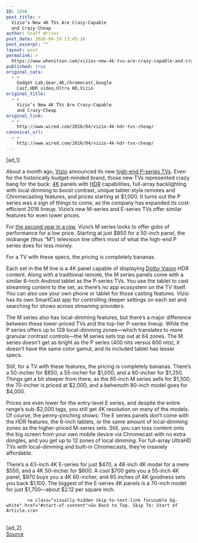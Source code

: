 ```yaml
---
ID: 2890
post_title: >
  Vizio’s New 4K TVs Are Crazy-Capable
  and Crazy-Cheap
author: Staff Writer
post_date: 2016-04-19 13:45:16
post_excerpt: ""
layout: post
permalink: >
  https://www.whenitson.com/vizios-new-4k-tvs-are-crazy-capable-and-crazy-cheap/
published: true
original_cats:
  - >
    Gadget Lab,Gear,4K,Chromecast,Google
    Cast,HDR video,Ultra HD,Vizio
original_title:
  - >
    Vizio’s New 4K TVs Are Crazy-Capable
    and Crazy-Cheap
original_link:
  - >
    http://www.wired.com/2016/04/vizio-4k-hdr-tvs-cheap/
canonical_url:
  - >
    http://www.wired.com/2016/04/vizio-4k-hdr-tvs-cheap/
---
```

 [ad_1]
<br><div id=""><p>About a month ago, <a href="http://www.wired.com/tag/vizio/">Vizio</a> announced its new <a href="http://www.wired.com/2016/03/vizio-p-series-hdr/">high-end P-series TVs</a>. Even for the historically budget-minded brand, those new TVs represented crazy bang for the buck: <a href="http://www.wired.com/tag/4k/">4K</a> panels with <a href="http://www.wired.com/tag/hdr/">HDR</a> capabilities, full-array backlighting with local dimming to boost contrast, unique tablet-style remotes and Chromecasting features, and prices starting at $1,000. It turns out the P series was a sign of things to come, as the company has expanded its cost-efficient 2016 lineup. Vizio’s new M-series and E-series TVs offer similar features for even lower prices.</p>
<p>For <a href="http://www.wired.com/2015/04/new-vizio-tvs/">the second year in a row</a>, Vizio’s M series looks to offer gobs of performance for a low price. Starting at just $850 for a 50-inch panel, the midrange (thus “M”) television line offers most of what the high-end P series does for less money.</p>
<p data-js="fader" class="pullquote carve fader">
	For a TV with these specs, the pricing is completely bananas.	<span class="attribution"/>
</p>
Each set in the M line is a 4K panel capable of displaying <a href="http://www.wired.com/tag/dolby/">Dolby Vision</a> HDR content. Along with a traditional remote, the M series panels come with a similar 6-inch Android tablet as the P-series TVs. You use the tablet to cast streaming content to the set, as there’s no app ecosystem on the TV itself. You can also use your own phone or tablet for those casting features. Vizio has its own SmartCast app for controlling deeper settings on each set and searching for shows across streaming providers. 
<p>The M series also has local-dimming features, but there’s a major difference between these lower-priced TVs and the top-tier P-series lineup. While the P series offers up to 128 local-dimming zones—which translates to more granular contrast controls—the M series sets top out at 64 zones. The M series doesn’t get as bright as the P series (400 nits versus 600 nits), it doesn’t have the same color gamut, and its included tablet has lesser specs.</p>
<p>Still, for a TV with these features, the pricing is completely bananas. There’s a 50-incher for $850, a 55-incher for $1,000, and a 60-incher for $1,250. Things get a bit steeper from there, as the 65-inch M series sells for $1,500, the 70-incher is priced at $2,000, and a behemoth 80-inch model goes for $4,000.</p>
<p>Prices are even lower for the entry-level E series, and despite the entire range’s sub-$2,000 tags, you still get 4K resolution on many of the models. Of course, the penny-pinching shows: The E series panels don’t come with the HDR features, the 6-inch tablets, or the same amount of local-dimming zones as the higher-priced M-series sets. Still, you can toss content onto the big screen from your own mobile device via Chromecast with no extra dongles, and you get up to 12 zones of local dimming. For full-array UltraHD TVs with local-dimming and built-in Chromecasts, they’re insanely affordable.</p>
<p>There’s a 43-inch 4K E-series for just $470, a 48-inch 4K model for a mere $550, and a 4K 50-incher for $600. A cool $700 gets you a 55-inch 4K panel, $970 buys you a 4K 60-incher, and 65 inches of 4K goodness sets you back $1,100. The biggest of the E-series 4K panels is a 70-inch model for just $1,700—about $2.12 per square inch.</p>

			<a class="visually-hidden skip-to-text-link focusable bg-white" href="#start-of-content">Go Back to Top. Skip To: Start of Article.</a>

			
</div>
<br>[ad_2]
<br><a href="http://www.wired.com/2016/04/vizio-4k-hdr-tvs-cheap/">Source </a>